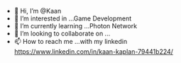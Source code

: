 - 👋 Hi, I’m @Kaan
- 👀 I’m interested in ...Game Development
- 🌱 I’m currently learning ...Photon Network
- 💞️ I’m looking to collaborate on ...
- 📫 How to reach me ...with my linkedin https://www.linkedin.com/in/kaan-kaplan-79441b224/

<!---
Riboz/Riboz is a ✨ special ✨ repository because its `README.md` (this file) appears on your GitHub profile.
You can click the Preview link to take a look at your changes.
--->

